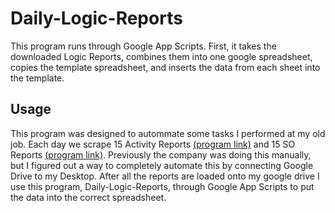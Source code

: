 # Daily-Logic-Reports

This program runs through Google App Scripts. First, it takes the downloaded Logic Reports, combines them into one google spreadsheet, copies the template spreadsheet, and inserts the data from each sheet into the template.

## Usage
This program was designed to autommate some tasks I performed at my old job. Each day we scrape 15 Activity Reports [(program link)](https://github.com/watson-clara/Logics-Database-Report-Scrapper/blob/2eb5ddb20dde461fc19deb508a700a29f0d55833/activity_report.py) and 15 SO Reports [(program link)](https://github.com/watson-clara/Logics-Database-Report-Scrapper/blob/2eb5ddb20dde461fc19deb508a700a29f0d55833/activity_report.py). Previously the company was doing this manually, but I figured out a way to completely automate this by connecting Google Drive to my Desktop. After all the reports are loaded onto my google drive I use this program, Daily-Logic-Reports, through Google App Scripts to put the data into the correct spreadsheet.
